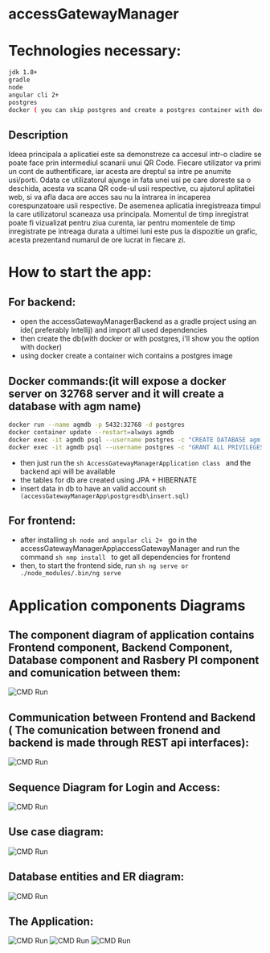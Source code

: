 # accessGatewayManager

# Technologies necessary:
```sh
jdk 1.8+
gradle
node
angular cli 2+
postgres 
docker ( you can skip postgres and create a postgres container with docker)
```

## Description
Ideea principala a aplicatiei este sa demonstreze ca accesul intr-o cladire se poate face prin intermediul scanarii
unui QR Code. Fiecare utilizator va primi un cont de authentificare, iar acesta are dreptul sa intre pe anumite
usi/porti. Odata ce utilizatorul ajunge in fata unei usi pe care doreste sa o deschida, acesta va scana QR code-ul
usii respective, cu ajutorul aplitatiei web, si va afla daca are acces sau nu la intrarea in incaperea corespunzatoare
usii respective. De asemenea aplicatia inregistreaza timpul la care utilizatorul scaneaza usa principala. Momentul 
de timp inregistrat poate fi vizualizat pentru ziua curenta, iar pentru momentele de timp inregistrate pe intreaga durata
a ultimei luni este pus la dispozitie un grafic, acesta prezentand numarul de ore lucrat in fiecare zi.

# How to start the app:

## For backend:
* open the accessGatewayManagerBackend as a gradle project using an ide( preferably Intellij) and import all used dependencies
* then create the db(with docker or with postgres, i'll show you the option with docker)
* using docker create a container wich contains a postgres image

## Docker commands:(it will expose a docker server on 32768 server and it will create a database with agm name)
```sh
docker run --name agmdb -p 5432:32768 -d postgres
docker container update --restart=always agmdb
docker exec -it agmdb psql --username postgres -c "CREATE DATABASE agm OWNER postgres;"
docker exec -it agmdb psql --username postgres -c "GRANT ALL PRIVILEGES ON DATABASE agm TO postgres;"
```
* then just run the ```sh AccessGatewayManagerApplication class ``` and the backend api will be available
* the tables for db are created using JPA + HIBERNATE
* insert data in db to have an valid account ```sh (accessGatewayManagerApp\postgresdb\insert.sql) ```

## For frontend:
* after installing ```sh node and angular cli 2+ ``` go in the accessGatewayManagerApp\accessGatewayManager and run the command ```sh nmp install ```
 to get all dependencies for frontend
* then, to start the frontend side, run ```sh ng serve or ./node_modules/.bin/ng serve ``` 

# Application components Diagrams

## The component diagram of application contains Frontend component, Backend Component, Database component and Rasbery PI component and comunication between them:

![CMD Run](https://github.com/RaulDr/AccessGatewayManagerQRApp/blob/develop/Pics/AppComponentDiagram.png)

## Communication between Frontend and Backend ( The comunication between fronend and backend is made through REST api interfaces):

![CMD Run](https://github.com/RaulDr/AccessGatewayManagerQRApp/blob/develop/Pics/FronendBackendDiagram.JPG)

## Sequence Diagram for Login and Access:

![CMD Run](https://github.com/RaulDr/AccessGatewayManagerQRApp/blob/develop/Pics/SequenceDiagram.JPG)

## Use case diagram:

![CMD Run](https://github.com/RaulDr/AccessGatewayManagerQRApp/blob/develop/Pics/UsecaseDiagram.JPG)

## Database entities and ER diagram:

![CMD Run](https://github.com/RaulDr/AccessGatewayManagerQRApp/blob/develop/Pics/ERDiagram.JPG)

## The Application:

![CMD Run](https://github.com/RaulDr/AccessGatewayManagerQRApp/blob/develop/Pics/LoginPage.JPG)
![CMD Run](https://github.com/RaulDr/AccessGatewayManagerQRApp/blob/develop/Pics/SwitchingCameraPopup.jpg)
![CMD Run](https://github.com/RaulDr/AccessGatewayManagerQRApp/blob/develop/Pics/LogPage.jpg)
